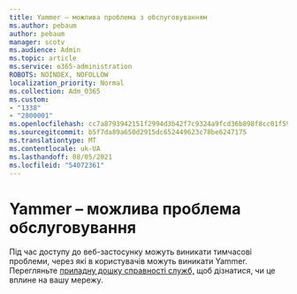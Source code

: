 ```yaml
---
title: Yammer – можлива проблема з обслуговуванням
ms.author: pebaum
author: pebaum
manager: scotv
ms.audience: Admin
ms.topic: article
ms.service: o365-administration
ROBOTS: NOINDEX, NOFOLLOW
localization_priority: Normal
ms.collection: Adm_O365
ms.custom:
- "1338"
- "2800001"
ms.openlocfilehash: cc7a8793942151f2994d3b42f7c9324a9fcd36b898f8cc01f59538294a7b8dc8
ms.sourcegitcommit: b5f7da89a650d2915dc652449623c78be6247175
ms.translationtype: MT
ms.contentlocale: uk-UA
ms.lasthandoff: 08/05/2021
ms.locfileid: "54072361"
---
```

# <a name="yammer---possible-service-issue"></a>Yammer – можлива проблема обслуговування

Під час доступу до веб-застосунку можуть виникати тимчасові проблеми, через які в користувачів можуть виникати Yammer. Перегляньте [приладну дошку справності служб,](https://admin.microsoft.com/AdminPortal/Home#/servicehealth) щоб дізнатися, чи це вплине на вашу мережу.
